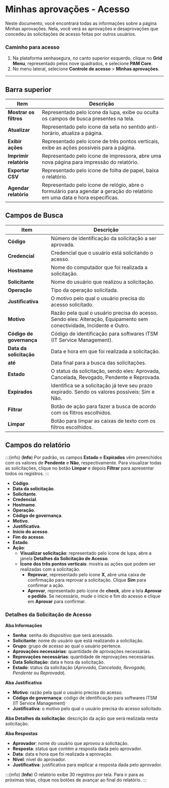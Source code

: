 # Minhas aprovações - Acesso

Neste documento, você encontrará todas as informações sobre a página Minhas aprovações. Nela, você verá as aprovações e desaprovações que concedeu às solicitações de acesso feitas por outros usuários.

### Caminho para acesso

1. Na plataforma senhasegura, no canto superior esquerdo, clique no **Grid Menu**, representado pelos nove quadrados, e selecione **PAM Core**.
2. No menu lateral, selecione **Controle de acesso** > **Minhas aprovações**.

---
## Barra superior
**Item**|**Descrição**
|---|---|
**Mostrar os filtros**|Representado pelo ícone da lupa, exibe ou oculta os campos de busca presentes na tela.
**Atualizar**|Representado pelo ícone da seta no sentido anti-horário, atualiza a página.
**Exibir ações**|Representado pelo ícone de três pontos verticais, exibe as ações possíveis para a página.
**Imprimir relatório**|Representado pelo ícone de impressora, abre uma nova página para impressão do relatório.
**Exportar CSV**|Representado pelo ícone de folha de papel, baixa o relatório.
| **Agendar relatório** | Representado pelo ícone de relógio, abre o formulário para agendar a geração do relatório em uma data e hora específicas. |


## Campos de Busca

| **Item**| **Descrição**|
|---|---|
| **Código**| Número de identificação da solicitação a ser aprovada.|
| **Credencial**| Credencial que o usuário está solicitando o acesso.|
| **Hostname**| Nome do computador que foi realizada a solicitação.|
| **Solicitante**| Nome do usuário que realizou a solicitação.|
| **Operação**| Tipo da operação solicitada.|
| **Justificativa**| O motivo pelo qual o usuário precisa do acesso solicitado.|
| **Motivo**| Razão pela qual o usuário precisa do acesso. Sendo eles: Alteração, Equipamento sem conectividade, Incidente e Outro. |
| **Código de governança**| Código de identificação para softwares ITSM (IT Service Management).|
| **Data da solicitação** | Data e hora em que foi realizada a solicitação.|
| **até**| Data final para a busca das solicitações.|
| **Estado**| O status da solicitação, sendo eles: Aprovada, Cancelada, Revogado, Pendente e Reprovada.|
| **Expirados**| Identifica se a solicitação já teve seu prazo expirado. Sendo os valores possíveis: Sim e Não.|
| **Filtrar**| Botão de ação para fazer a busca de acordo com os filtros escolhidos.|
| **Limpar**| Botão para limpar as caixas de texto com os filtros escolhidos.|


## Campos do relatório
:::(info) (**Info**)
Por padrão, os campos **Estado** e **Expirados** vêm preenchidos com os valores de **Pendente** e **Não**, respectivamente. Para visualizar todas as solicitações, clique no botão **Limpar** e depois **Filtrar** para apresentar todos os registros.
:::

* **Código**.
* **Data da solicitação**.
* **Solicitante**.
* **Credencial**.
* **Hostname**.
* **Operação**.
* **Código de governança**.
* **Motivo**.
* **Justificativa**.
* **Início do acesso**.
* **Fim do acesso**.
* **Estado**.
* **Ação**:
    * **Visualizar solicitação**: representado pelo ícone de lupa, abre a janela **Detalhes da Solicitação de Acesso**.
    * **Ícone dos três pontos verticais**: mostra as ações que podem ser realizadas com a solicitação.
        * **Reprovar**, representado pelo ícone **X**, abre uma caixa de confirmação para reprovar a solicitação. Clique **Sim** para confirmar a ação.
        * **Aprovar**, representado pelo ícone de **check**, abre a tela **Aprovar o pedido**. Se necessário, mude o início e fim do acesso e clique em **Aprovar** para confirmar.

### Detalhes da Solicitação de Acesso
**Aba Informações**

* **Senha**: senha do dispositivo que será acessado.
* **Solicitante**: nome do usuário que está realizando a solicitação.
* **Grupo**: grupo de acesso ao qual o usuário pertence.
* **Aprovações necessárias**: quantidade de aprovações necessárias.
* **Reprovações necessárias**: quantidade de reprovações necessárias.
* **Data Solicitação**: data e hora da solicitação.
* **Estado**: status da solicitação (*Aprovada, Cancelada, Revogada, Pendente* ou *Reprovada*).

**Aba Justificativa**

* **Motivo**: razão pela qual o usuário precisa do acesso.
* **Código de governança**: código de identificação para softwares ITSM (IT Service Management)
* **Justificativa**: o motivo pelo qual o usuário precisa do acesso solicitado.

**Aba Detalhes da solicitação**: descrição da ação que será realizada nesta solicitação.

**Aba Respostas**

* **Aprovador**: nome do usuário que aprovou a solicitação.
* **Resposta**: status que contém a resposta dada pelo aprovador.
* **Data**: data e hora que foi realizada a aprovação.
* **Nível**: nível do aprovador.
* **Justificativa**: justificativa para explicar a resposta dada pelo aprovador.

:::(info) (**Info**)
O relatório exibe 30 registros por tela. Para ir para as próximas telas, clique nos botões de avançar ao final do relatório.
:::

